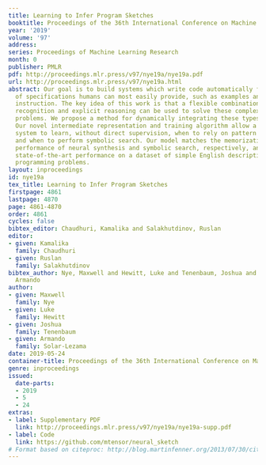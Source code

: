 ```yaml
---
title: Learning to Infer Program Sketches
booktitle: Proceedings of the 36th International Conference on Machine Learning
year: '2019'
volume: '97'
address: 
series: Proceedings of Machine Learning Research
month: 0
publisher: PMLR
pdf: http://proceedings.mlr.press/v97/nye19a/nye19a.pdf
url: http://proceedings.mlr.press/v97/nye19a.html
abstract: Our goal is to build systems which write code automatically from the kinds
  of specifications humans can most easily provide, such as examples and natural language
  instruction. The key idea of this work is that a flexible combination of pattern
  recognition and explicit reasoning can be used to solve these complex programming
  problems. We propose a method for dynamically integrating these types of information.
  Our novel intermediate representation and training algorithm allow a program synthesis
  system to learn, without direct supervision, when to rely on pattern recognition
  and when to perform symbolic search. Our model matches the memorization and generalization
  performance of neural synthesis and symbolic search, respectively, and achieves
  state-of-the-art performance on a dataset of simple English description-to-code
  programming problems.
layout: inproceedings
id: nye19a
tex_title: Learning to Infer Program Sketches
firstpage: 4861
lastpage: 4870
page: 4861-4870
order: 4861
cycles: false
bibtex_editor: Chaudhuri, Kamalika and Salakhutdinov, Ruslan
editor:
- given: Kamalika
  family: Chaudhuri
- given: Ruslan
  family: Salakhutdinov
bibtex_author: Nye, Maxwell and Hewitt, Luke and Tenenbaum, Joshua and Solar-Lezama,
  Armando
author:
- given: Maxwell
  family: Nye
- given: Luke
  family: Hewitt
- given: Joshua
  family: Tenenbaum
- given: Armando
  family: Solar-Lezama
date: 2019-05-24
container-title: Proceedings of the 36th International Conference on Machine Learning
genre: inproceedings
issued:
  date-parts:
  - 2019
  - 5
  - 24
extras:
- label: Supplementary PDF
  link: http://proceedings.mlr.press/v97/nye19a/nye19a-supp.pdf
- label: Code
  link: https://github.com/mtensor/neural_sketch
# Format based on citeproc: http://blog.martinfenner.org/2013/07/30/citeproc-yaml-for-bibliographies/
---
```

